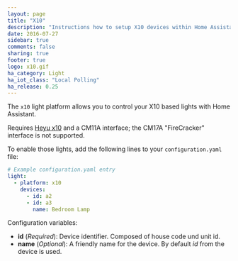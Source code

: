 ```yaml
---
layout: page
title: "X10"
description: "Instructions how to setup X10 devices within Home Assistant."
date: 2016-07-27
sidebar: true
comments: false
sharing: true
footer: true
logo: x10.gif
ha_category: Light
ha_iot_class: "Local Polling"
ha_release: 0.25
---
```


The `x10` light platform allows you to control your X10 based lights with Home Assistant.

Requires [Heyu x10](http://www.heyu.org) and a CM11A interface; the CM17A "FireCracker" interface is not supported.

To enable those lights, add the following lines to your `configuration.yaml` file:

```yaml
# Example configuration.yaml entry
light:
  - platform: x10
    devices:
      - id: a2
      - id: a3
        name: Bedroom Lamp
```

Configuration variables:

- **id** (*Required*): Device identifier. Composed of house code und unit id.
- **name** (*Optional*): A friendly name for the device. By default *id* from the device is used.
